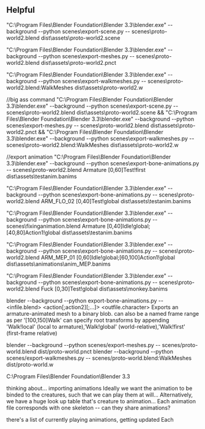 
## Helpful
"C:\Program Files\Blender Foundation\Blender 3.3\blender.exe" --background --python scenes\export-scene.py -- scenes\proto-world2.blend dist\assets\proto-world2.scene


"C:\Program Files\Blender Foundation\Blender 3.3\blender.exe" --background --python scenes\export-meshes.py -- scenes\proto-world2.blend dist\assets\proto-world2.pnct

"C:\Program Files\Blender Foundation\Blender 3.3\blender.exe" --background --python scenes\export-walkmeshes.py -- scenes\proto-world2.blend:WalkMeshes dist\assets\proto-world2.w

//big ass command
"C:\Program Files\Blender Foundation\Blender 3.3\blender.exe" --background --python scenes\export-scene.py -- scenes\proto-world2.blend dist\assets\proto-world2.scene && "C:\Program Files\Blender Foundation\Blender 3.3\blender.exe" --background --python scenes\export-meshes.py -- scenes\proto-world2.blend dist\assets\proto-world2.pnct && "C:\Program Files\Blender Foundation\Blender 3.3\blender.exe" --background --python scenes\export-walkmeshes.py -- scenes\proto-world2.blend:WalkMeshes dist\assets\proto-world2.w

//export animation 
"C:\Program Files\Blender Foundation\Blender 3.3\blender.exe" --background --python scenes\export-bone-animations.py -- scenes\proto-world2.blend Armature [0,60]Test!first dist\assets\testanim.banims

"C:\Program Files\Blender Foundation\Blender 3.3\blender.exe" --background --python scenes\export-bone-animations.py -- scenes\proto-world2.blend ARM_FLO_02 [0,40]Test!global dist\assets\testanim.banims

"C:\Program Files\Blender Foundation\Blender 3.3\blender.exe" --background --python scenes\export-bone-animations.py -- scenes\fixinganimation.blend Armature [0,40]Idle!global;[40,80]Action1!global dist\assets\testanim.banims

"C:\Program Files\Blender Foundation\Blender 3.3\blender.exe" --background --python scenes\export-bone-animations.py -- scenes\proto-world2.blend ARM_MEP_01 [0,60]Idle!global;[60,100]Action1!global dist\assets\animations\anim_MEP.banims

    

"C:\Program Files\Blender Foundation\Blender 3.3\blender.exe" --background --python scenes\export-bone-animations.py -- scenes\proto-world2.blend Fuck [0,30]Test!global dist\assets\monkey.banims


blender --background --python export-bone-animations.py -- <infile.blend> <object> <action[;action2][;...]> <outfile.character>
Exports an armature-animated mesh to a binary blob.
<action> can also be a named frame range as per '[100,150]Walk'
<action> can specify root transforms by appending 'Walk!local' (local to armature),'Walk!global' (world-relative),'Walk!first' (first-frame relative)

blender --background --python scenes/export-meshes.py -- scenes/proto-world.blend dist/proto-world.pnct
blender --background --python scenes/export-walkmeshes.py -- scenes/proto-world.blend:WalkMeshes dist/proto-world.w 

C:\Program Files\Blender Foundation\Blender 3.3

thinking about... importing animations
Ideally we want the animation to be binded to the creatures, such that we can play them at will...
Alternatively, we have a huge look up table that's creature to animation...
Each animation file corresponds with one skeleton -- can they share animations?

there's a list of currently playing animations, getting updated
Each 

